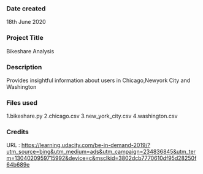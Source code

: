 ### Date created
18th June 2020

### Project Title
Bikeshare Analysis

### Description
Provides insightful information about users in Chicago,Newyork City  and Washington

### Files used
1.bikeshare.py 
2.chicago.csv
3.new_york_city.csv
4.washington.csv
### Credits
URL : https://learning.udacity.com/be-in-demand-2019/?utm_source=bing&utm_medium=ads&utm_campaign=234836845&utm_term=1304020959715992&device=c&msclkid=3802dcb7770610df95d28250f64b689e
